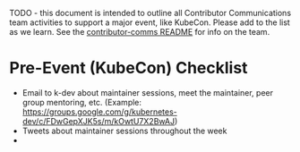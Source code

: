 TODO - this document is intended to outline all Contributor Communications team activities to support a major event, like KubeCon. Please add to the list as we learn. See the [contributor-comms README](../README.md) for info on the team.

# Pre-Event (KubeCon) Checklist

* Email to k-dev about maintainer sessions, meet the maintainer, peer group mentoring, etc. (Example: https://groups.google.com/g/kubernetes-dev/c/FDwGepXJK5s/m/kOwtU7X2BwAJ)
* Tweets about maintainer sessions throughout the week
* 
